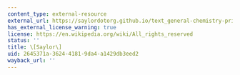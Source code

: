 ```yaml
---
content_type: external-resource
external_url: https://saylordotorg.github.io/text_general-chemistry-principles-patterns-and-applications-v1.0/s16-05-correlation-between-bonding-an.html
has_external_license_warning: true
license: https://en.wikipedia.org/wiki/All_rights_reserved
status: ''
title: \[Saylor\]
uid: 2645371a-3624-4181-9da4-a1429db3eed2
wayback_url: ''
---
```


